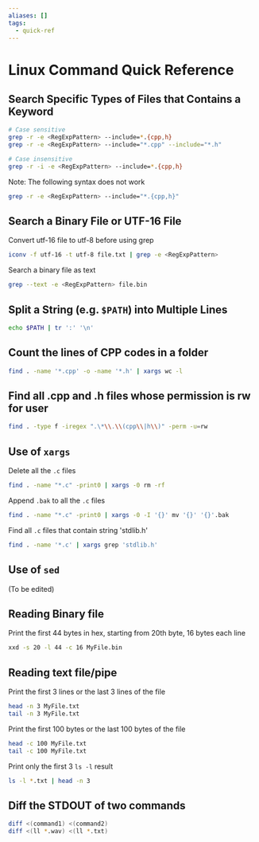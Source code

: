 ```yaml
---
aliases: []
tags:
  - quick-ref
---
```


# Linux Command Quick Reference
## Search Specific Types of Files that Contains a Keyword

```bash
# Case sensitive
grep -r -e <RegExpPattern> --include=*.{cpp,h}
grep -r -e <RegExpPattern> --include="*.cpp" --include="*.h"

# Case insensitive
grep -r -i -e <RegExpPattern> --include=*.{cpp,h}
```

Note: The following syntax does not work

```bash
grep -r -e <RegExpPattern> --include="*.{cpp,h}"
```

## Search a Binary File or UTF-16 File

Convert utf-16 file to utf-8 before using grep

```bash
iconv -f utf-16 -t utf-8 file.txt | grep -e <RegExpPattern>
```

Search a binary file as text
```bash
grep --text -e <RegExpPattern> file.bin
```

## Split a String (e.g. `$PATH`) into Multiple Lines

```bash
echo $PATH | tr ':' '\n'
```

## Count the lines of CPP codes in a folder

```bash
find . -name '*.cpp' -o -name '*.h' | xargs wc -l
```

##  Find all .cpp and .h files whose permission is rw for user
```bash
find . -type f -iregex ".\*\\.\\(cpp\\|h\\)" -perm -u=rw
```

## Use of `xargs`

Delete all the `.c` files

```bash
find . -name "*.c" -print0 | xargs -0 rm -rf
```

Append `.bak` to all the `.c` files

```bash
find . -name "*.c" -print0 | xargs -0 -I '{}' mv '{}' '{}'.bak
```

Find all `.c` files that contain string 'stdlib.h'

```bash
find . -name '*.c' | xargs grep 'stdlib.h'
```

## Use of `sed`

(To be edited)

## Reading Binary file

Print the first 44 bytes in hex, starting from 20th byte, 16 bytes each line

```bash
xxd -s 20 -l 44 -c 16 MyFile.bin
```

## Reading text file/pipe

Print the first 3 lines or the last 3 lines of the file

```bash
head -n 3 MyFile.txt
tail -n 3 MyFile.txt
```

Print the first 100 bytes or the last 100 bytes of the file

```bash
head -c 100 MyFile.txt
tail -c 100 MyFile.txt
```

Print only the first 3 `ls -l` result

```bash
ls -l *.txt | head -n 3
```

## Diff the STDOUT of two commands

```bash
diff <(command1) <(command2)
diff <(ll *.wav) <(ll *.txt)
``` 
